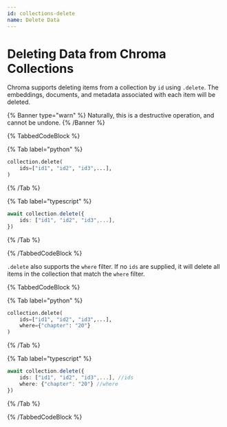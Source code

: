 ```yaml
---
id: collections-delete
name: Delete Data
---
```


# Deleting Data from Chroma Collections

Chroma supports deleting items from a collection by `id` using `.delete`. The embeddings, documents, and metadata associated with each item will be deleted.

{% Banner type="warn" %}
Naturally, this is a destructive operation, and cannot be undone.
{% /Banner %}

{% TabbedCodeBlock %}

{% Tab label="python" %}

```python
collection.delete(
    ids=["id1", "id2", "id3",...],
)
```

{% /Tab %}

{% Tab label="typescript" %}

```typescript
await collection.delete({
    ids: ["id1", "id2", "id3",...],
})
```

{% /Tab %}

{% /TabbedCodeBlock %}

`.delete` also supports the `where` filter. If no `ids` are supplied, it will delete all items in the collection that match the `where` filter.

{% TabbedCodeBlock %}

{% Tab label="python" %}

```python
collection.delete(
    ids=["id1", "id2", "id3",...],
	where={"chapter": "20"}
)
```

{% /Tab %}

{% Tab label="typescript" %}

```typescript
await collection.delete({
    ids: ["id1", "id2", "id3",...], //ids
    where: {"chapter": "20"} //where
})
```

{% /Tab %}

{% /TabbedCodeBlock %}

